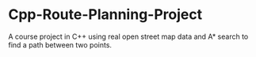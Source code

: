 # Cpp-Route-Planning-Project
A course project in C++ using real open street map data and A* search to find a path between two points.
